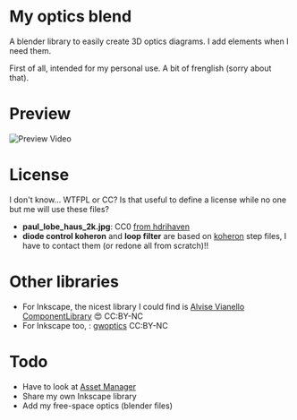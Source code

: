 # My optics blend

A blender library to easily create 3D optics diagrams. I add elements when I need them. 

First of all, intended for my personal use. A bit of frenglish (sorry about that).

# Preview

![Preview Video](https://raw.githubusercontent.com/yeKcim/my_optics_blend/main/PREVIEW.gif)

# License

I don't know… WTFPL or CC? Is that useful to define a license while no one but me will use these files?

* **paul_lobe_haus_2k.jpg**: CC0 [from hdrihaven](https://hdrihaven.com/hdri/\?h\=paul_lobe_haus)
* **diode control koheron** and **loop filter** are based on [koheron](https://www.koheron.com/) step files, I have to contact them (or redone all from scratch)!!

# Other libraries

* For Inkscape, the nicest library I could find is [Alvise Vianello ComponentLibrary](https://gitlab.com/amv213/componentlibrary) 😍 CC:BY-NC
* For Inkscape too, : [gwoptics](http://www.gwoptics.org/ComponentLibrary/) CC:BY-NC

# Todo

* Have to look at [Asset Manager](https://code.blender.org/2020/03/asset-manager/)
* Share my own Inkscape library
* Add my free-space optics (blender files) 
